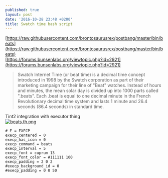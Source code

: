 ```yaml
---
published: true
layout: post
date: '2016-10-28 23:48 +0200'
title: Swatch time bash script
---
```

[https://raw.githubusercontent.com/brontosaurusrex/postbang/master/bin/beats](https://raw.githubusercontent.com/brontosaurusrex/postbang/master/bin/beats)  
[https://forums.bunsenlabs.org/viewtopic.php?id=2921](https://forums.bunsenlabs.org/viewtopic.php?id=2921)  

> Swatch Internet Time (or beat time) is a decimal time concept introduced in 1998 by the Swatch corporation as part of their marketing campaign for their line of "Beat" watches. Instead of hours and minutes, the mean solar day is divided up into 1000 parts called ".beats". Each .beat is equal to one decimal minute in the French Revolutionary decimal time system and lasts 1 minute and 26.4 seconds (86.4 seconds) in standard time.

Tint2 integration with executor thing  
[![beats.th.png](https://cdn.scrot.moe/images/2016/11/02/beats.th.png)](https://cdn.scrot.moe/images/2016/11/02/beats.png)

    # E = EXECP
    execp_centered = 0
    execp_has_icon = 0
    execp_command = beats
    execp_interval = 5
    execp_font = cuprum 13
    execp_font_color = #111111 100
    execp_padding = 2 0 2
    #execp_background_id = 0
    #execp_padding = 0 0 50